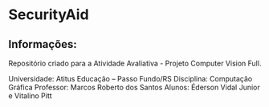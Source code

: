 # SecurityAid

## Informações:
<p>Repositório criado para a Atividade Avaliativa - Projeto Computer Vision Full.</p>
Universidade: Atitus Educação – Passo Fundo/RS
Disciplina: Computação Gráfica
Professor: Marcos Roberto dos Santos
Alunos: Éderson Vidal Junior e Vitalino Pitt

